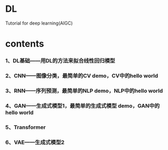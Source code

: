 # DL
Tutorial for deep learning(AIGC)

# contents

### 1、DL基础——用DL的方法来拟合线性回归模型

### 2、CNN——图像分类，最简单的CV demo，CV中的hello world

### 3、RNN——序列预测，最简单的NLP demo，NLP中的hello world

### 4、GAN——生成式模型1，最简单的生成式模型 demo，GAN中的hello world

### 5、Transformer

### 6、VAE——生成式模型2

